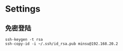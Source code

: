 # Settings

## 免密登陆

```
ssh-keygen -t rsa
ssh-copy-id -i ~/.ssh/id_rsa.pub minsu@192.168.20.2
```



